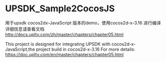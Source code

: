 # UPSDK_Sample2CocosJS
用于upsdk cocos2dx-JavaScript 版本的demo，使用cocos2d-x-3.16 进行编译
详细信息请查看文档
http://docs.upltv.com/zh/master/chapters/chapter05.html

This project is designed for integrating UPSDK with cocos2d-x-JavaScript,the project build in cocos2d-x-3.16
For more details:
https://doc.upltv.com/en/master/chapters/chapter05.html
